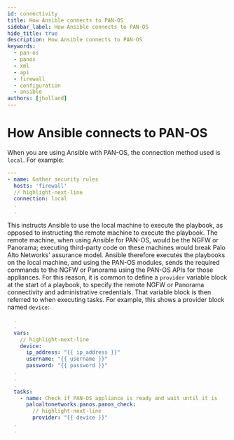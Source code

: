 ```yaml
---
id: connectivity
title: How Ansible connects to PAN-OS
sidebar_label: How Ansible connects to PAN-OS
hide_title: true
description: How Ansible connects to PAN-OS
keywords:
  - pan-os
  - panos
  - xml
  - api
  - firewall
  - configuration
  - ansible
authors: [jholland]
---
```


# How Ansible connects to PAN-OS

When you are using Ansible with PAN-OS, the connection method used is `local`. For example:

```yaml
---
- name: Gather security rules
  hosts: 'firewall'
  // highlight-next-line
  connection: local
  .
  .
```

This instructs Ansible to use the local machine to execute the playbook, as opposed to instructing the remote machine to execute the playbook. The remote machine, when using Ansible for PAN-OS, would be the NGFW or Panorama; executing third-party code on these machines would break Palo Alto Networks' assurance model. Ansible therefore executes the playbooks on the local machine, and using the PAN-OS modules, sends the required commands to the NGFW or Panorama using the PAN-OS APIs for those appliances. For this reason, it is common to define a `provider` variable block at the start of a playbook, to specify the remote NGFW or Panorama connectivity and administrative credentials. That variable block is then referred to when executing tasks. For example, this shows a provider block named `device`:

```yaml
  .
  .
  vars:
    // highlight-next-line
    device:
      ip_address: "{{ ip_address }}"
      username: "{{ username }}"
      password: "{{ password }}"
  .
  .
  .
  tasks:
    - name: Check if PAN-OS appliance is ready and wait until it is
      paloaltonetworks.panos.panos_check:
        // highlight-next-line
        provider: "{{ device }}"
  .
  .
```
